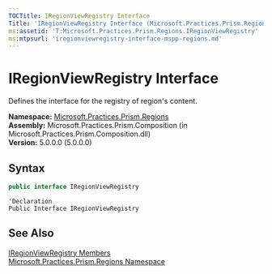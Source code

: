 ```yaml
---
TOCTitle: IRegionViewRegistry Interface
Title: 'IRegionViewRegistry Interface (Microsoft.Practices.Prism.Regions)'
ms:assetid: 'T:Microsoft.Practices.Prism.Regions.IRegionViewRegistry'
ms:mtpsurl: 'iregionviewregistry-interface-mspp-regions.md'
---
```


# IRegionViewRegistry Interface

Defines the interface for the registry of region's content.

**Namespace:** [Microsoft.Practices.Prism.Regions](/patterns-practices/reference/mspp-regions-namespace)<br/>
**Assembly:** Microsoft.Practices.Prism.Composition (in Microsoft.Practices.Prism.Composition.dll)<br/>
**Version:** 5.0.0.0 (5.0.0.0)

## Syntax
```C#
public interface IRegionViewRegistry
```

```VB
'Declaration
Public Interface IRegionViewRegistry
```

## See Also

[IRegionViewRegistry Members](/patterns-practices/reference/iregionviewregistry-members-mspp-regions)<br/>
[Microsoft.Practices.Prism.Regions Namespace](/patterns-practices/reference/mspp-regions-namespace)<br/>